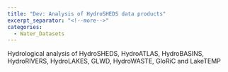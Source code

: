 ```yaml
---
title: "Dev: Analysis of HydroSHEDS data products"
excerpt_separator: "<!--more-->"
categories:
  - Water_Datasets
---
```


Hydrological analysis of HydroSHEDS, HydroATLAS, HydroBASINS, HydroRIVERS, HydroLAKES, GLWD, HydroWASTE, GloRiC and LakeTEMP
